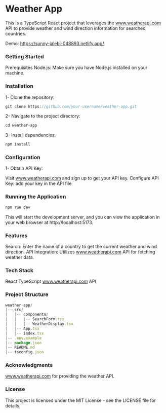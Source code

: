 # Weather App
This is a TypeScript React project that leverages the www.weatherapi.com API to provide weather and wind direction information for searched countries.

Demo: https://sunny-jalebi-048893.netlify.app/

### Getting Started
Prerequisites
Node.js: Make sure you have Node.js installed on your machine.

### Installation
1- Clone the repository:
```js
git clone https://github.com/your-username/weather-app.git
```

2- Navigate to the project directory:
```js
cd weather-app
```

3- Install dependencies:
```js
npm install
```

### Configuration
1- Obtain API Key:

Visit www.weatherapi.com and sign up to get your API key.
Configure API Key:
add your key in the API file

### Running the Application
```js
npm run dev
```
This will start the development server, and you can view the application in your web browser at http://localhost:5173.

### Features
Search: Enter the name of a country to get the current weather and wind direction.
API Integration: Utilizes www.weatherapi.com API for fetching weather data.

### Tech Stack
React
TypeScript
www.weatherapi.com API

### Project Structure
```js
weather-app/
|-- src/
|   |-- components/
|   |   |-- SearchForm.tsx
|   |   |-- WeatherDisplay.tsx
|   |-- App.tsx
|   |-- index.tsx
|-- .env.example
|-- package.json
|-- README.md
|-- tsconfig.json
```
### Acknowledgments
www.weatherapi.com for providing the weather API.

### License
This project is licensed under the MIT License - see the LICENSE file for details.